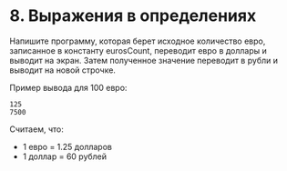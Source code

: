 # 8. Выражения в определениях
Напишите программу, которая берет исходное количество евро, записанное в константу eurosCount, переводит евро в доллары и выводит на экран. Затем полученное значение переводит в рубли и выводит на новой строчке.

Пример вывода для 100 евро:
```
125
7500
```
Считаем, что:
* 1 евро = 1.25 долларов
* 1 доллар = 60 рублей
